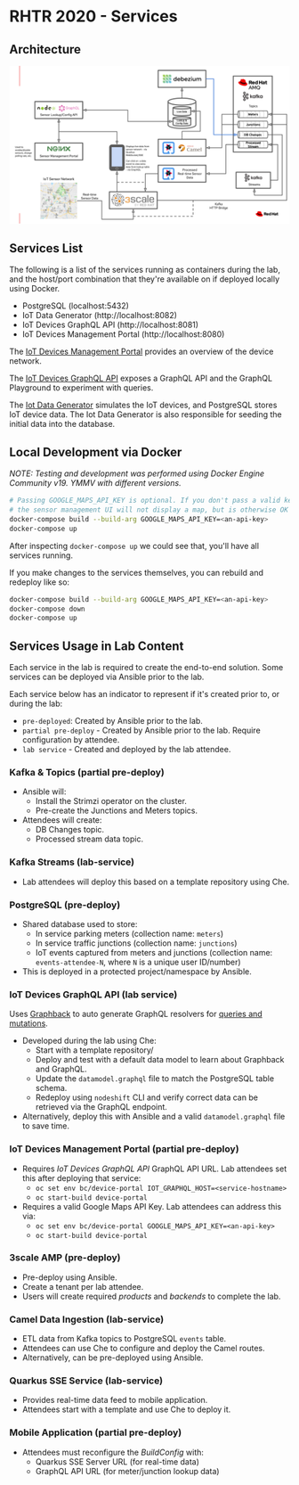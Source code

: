 # RHTR 2020 - Services

## Architecture

![Lab Architecture Diagram](/images/architecture.png)

## Services List

The following is a list of the services running as containers during the lab, and the
host/port combination that they're available on if deployed locally using
Docker.

* PostgreSQL (localhost:5432)
* IoT Data Generator (http://localhost:8082)
* IoT Devices GraphQL API (http://localhost:8081)
* IoT Devices Management Portal (http://localhost:8080)

The [IoT Devices Management Portal](http://localhost:8080) provides an overview
of the device network.

The [IoT Devices GraphQL API](http://localhost:8081/graphql) exposes a GraphQL
API and the GraphQL Playground to experiment with queries.

The [Iot Data Generator](http://localhost:8082) simulates the IoT devices, and
PostgreSQL stores IoT device data. The Iot Data Generator is also responsible for
seeding the initial data into the database.


## Local Development via Docker

*NOTE: Testing and development was performed using Docker Engine Community v19. YMMV with different versions.*

```bash
# Passing GOOGLE_MAPS_API_KEY is optional. If you don't pass a valid key
# the sensor management UI will not display a map, but is otherwise OK
docker-compose build --build-arg GOOGLE_MAPS_API_KEY=<an-api-key>
docker-compose up
```

After inspecting `docker-compose up` we could see that, you'll have all services running.

If you make changes to the services themselves, you can rebuild and redeploy
like so:

```bash
docker-compose build --build-arg GOOGLE_MAPS_API_KEY=<an-api-key>
docker-compose down
docker-compose up
```

## Services Usage in Lab Content

Each service in the lab is required to create the end-to-end solution. Some
services can be deployed via Ansible prior to the lab.

Each service below has an indicator to represent if it's created prior to,
or during the lab:

* `pre-deployed`: Created by Ansible prior to the lab.
* `partial pre-deploy` - Created by Ansible prior to the lab. Require configuration by attendee.
* `lab service` - Created and deployed by the lab attendee.

### Kafka & Topics (partial pre-deploy)

* Ansible will:
  * Install the Strimzi operator on the cluster.
  * Pre-create the Junctions and Meters topics.
* Attendees will create:
  * DB Changes topic.
  * Processed stream data topic.

### Kafka Streams (lab-service)

* Lab attendees will deploy this based on a template repository using Che.

### PostgreSQL (pre-deploy)

* Shared database used to store:
  * In service parking meters (collection name: `meters`)
  * In service traffic junctions (collection name: `junctions`)
  * IoT events captured from meters and junctions (collection name: `events-attendee-N`, where `N` is a unique user ID/number)
* This is deployed in a protected project/namespace by Ansible.

### IoT Devices GraphQL API (lab service)

Uses [Graphback](https://graphback.dev/) to auto generate GraphQL resolvers for
[queries and mutations](https://graphql.org/learn/queries/).

* Developed during the lab using Che:
  * Start with a template repository/
  * Deploy and test with a default data model to learn about Graphback and GraphQL.
  * Update the `datamodel.graphql` file to match the PostgreSQL table schema.
  * Redeploy using `nodeshift` CLI and verify correct data can be retrieved via the GraphQL endpoint.
* Alternatively, deploy this with Ansible and a valid `datamodel.graphql` file to save time.

### IoT Devices Management Portal (partial pre-deploy)

* Requires *IoT Devices GraphQL API* GraphQL API URL. Lab attendees set this
after deploying that service:
  * `oc set env bc/device-portal IOT_GRAPHQL_HOST=<service-hostname>`
  * `oc start-build device-portal`
* Requires a valid Google Maps API Key. Lab attendees can address this via:
  * `oc set env bc/device-portal GOOGLE_MAPS_API_KEY=<an-api-key>`
  * `oc start-build device-portal`

### 3scale AMP (pre-deploy)

* Pre-deploy using Ansible.
* Create a tenant per lab attendee.
* Users will create required *products* and *backends* to complete the lab.

### Camel Data Ingestion (lab-service)

* ETL data from Kafka topics to PostgreSQL `events` table.
* Attendees can use Che to configure and deploy the Camel routes.
* Alternatively, can be pre-deployed using Ansible.

### Quarkus SSE Service (lab-service)

* Provides real-time data feed to mobile application.
* Attendees start with a template and use Che to deploy it.

### Mobile Application (partial pre-deploy)

* Attendees must reconfigure the *BuildConfig* with:
  * Quarkus SSE Server URL (for real-time data)
  * GraphQL API URL (for meter/junction lookup data)

